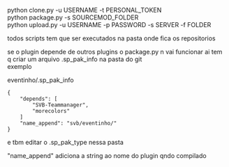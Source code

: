 python clone.py -u USERNAME -t PERSONAL_TOKEN  
python package.py -s SOURCEMOD_FOLDER  
python upload.py -u USERNAME -p PASSWORD -s SERVER -f FOLDER  

todos scripts tem que ser executados na pasta onde fica os repositorios  

se o plugin depende de outros plugins o package.py n vai funcionar ai tem q criar um arquivo .sp_pak_info na pasta do git  
exemplo  

eventinho/.sp_pak_info  
```
{
	"depends": [
		"SVB-Teammanager",
		"morecolors"
	]
	"name_append": "svb/eventinho/"
}
```  

e tbm editar o .sp_pak_type nessa pasta

"name_append" adiciona a string ao nome do plugin qndo compilado  
